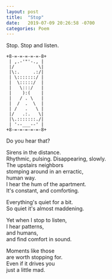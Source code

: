 ```yaml
---
layout: post
title:  "Stop"
date:   2019-07-09 20:26:58 -0700
categories: Poem
---
```

Stop. Stop and listen.

    +8-=-=-=-=-=-8+
     | ,.-'"'-., |
     |/         \|
     |\:.     .:/|
     | \:::::::/ |
     |  \:::::/  |
     |   \:::/   |
     |    ):(    |
     |   / . \   |
     |  /  .  \  |
     | /   .   \ |
     |/   .:.   \|
     |\.:::::::./|
     | '--___--' |
    +8-=-=-=-=-=-8+
 
Do you hear that?

Sirens in the distance.  
Rhythmic, pulsing. Disappearing, slowly.  
The upstairs neighbors  
stomping around in an erractic,  
human way.  
I hear the hum of the apartment.  
It's constant, and comforting.  

Everything's quiet for a bit.  
So quiet it's almost maddening.  

Yet when I stop to listen,  
I hear patterns,  
and humans,  
and find comfort in sound.  

Moments like those    
are worth stopping for.  
Even if it drives you     
just a little mad.
